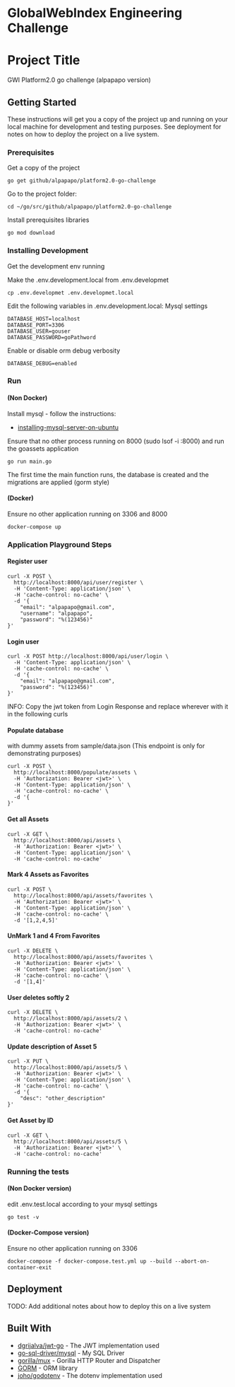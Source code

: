 # GlobalWebIndex Engineering Challenge

# Project Title

GWI Platform2.0 go challenge (alpapapo version)

## Getting Started

These instructions will get you a copy of the project up and running on your local machine for development and testing purposes. See deployment for notes on how to deploy the project on a live system.

### Prerequisites

Get a copy of the project
```
go get github/alpapapo/platform2.0-go-challenge
```
Go to the project folder:
```
cd ~/go/src/github/alpapapo/platform2.0-go-challenge
```
Install prerequisites libraries
```
go mod download
```

### Installing Development

Get the development env running 

Make the .env.development.local from .env.developmet
```
cp .env.developmet .env.developmet.local
```
Edit the following variables in .env.development.local:
Mysql settings
```
DATABASE_HOST=localhost
DATABASE_PORT=3306
DATABASE_USER=gouser
DATABASE_PASSWORD=goPathword
```
Enable or disable orm debug verbosity
```
DATABASE_DEBUG=enabled
```


### Run 
#### (Non Docker)
Install mysql - follow the instructions:

* [installing-mysql-server-on-ubuntu](https://support.rackspace.com/how-to/installing-mysql-server-on-ubuntu/)

Ensure that no other process running on 8000 (sudo lsof -i :8000) and run the goassets application
```
go run main.go
```
The first time the main function runs, the database is created and the migrations are applied (gorm style)

#### (Docker)
Ensure no other application running on 3306 and 8000
```
docker-compose up
```

### Application Playground Steps
#### Register user
```
curl -X POST \
  http://localhost:8000/api/user/register \
  -H 'Content-Type: application/json' \
  -H 'cache-control: no-cache' \
  -d '{
	"email": "alpapapo@gmail.com",
	"username": "alpapapo",
	"password": "%(123456)"
}'
```
#### Login user
```
curl -X POST http://localhost:8000/api/user/login \
  -H 'Content-Type: application/json' \
  -H 'cache-control: no-cache' \
  -d '{
	"email": "alpapapo@gmail.com",
	"password": "%(123456)"
}'
```
INFO: Copy the jwt token from Login Response and replace wherever <jwt> with it in the following curls


#### Populate database 

with dummy assets from sample/data.json (This endpoint is only for demonstrating purposes)
```
curl -X POST \
  http://localhost:8000/populate/assets \
  -H 'Authorization: Bearer <jwt>' \
  -H 'Content-Type: application/json' \
  -H 'cache-control: no-cache' \
  -d '{	
}'
```
#### Get all Assets
```
curl -X GET \
  http://localhost:8000/api/assets \
  -H 'Authorization: Bearer <jwt>' \
  -H 'Content-Type: application/json' \
  -H 'cache-control: no-cache'
```
#### Mark 4 Assets as Favorites
```
curl -X POST \
  http://localhost:8000/api/assets/favorites \
  -H 'Authorization: Bearer <jwt>' \
  -H 'Content-Type: application/json' \
  -H 'cache-control: no-cache' \
  -d '[1,2,4,5]'
```
#### UnMark 1 and 4 From Favorites
```
curl -X DELETE \
  http://localhost:8000/api/assets/favorites \
  -H 'Authorization: Bearer <jwt>' \
  -H 'Content-Type: application/json' \
  -H 'cache-control: no-cache' \
  -d '[1,4]'
```
#### User deletes softly 2
```
curl -X DELETE \
  http://localhost:8000/api/assets/2 \
  -H 'Authorization: Bearer <jwt>' \
  -H 'cache-control: no-cache'
``` 
#### Update description of Asset 5
```
curl -X PUT \
  http://localhost:8000/api/assets/5 \
  -H 'Authorization: Bearer <jwt>' \
  -H 'Content-Type: application/json' \
  -H 'cache-control: no-cache' \
  -d '{
	"desc": "other_description"
}'
```
#### Get Asset by ID
```
curl -X GET \
  http://localhost:8000/api/assets/5 \
  -H 'Authorization: Bearer <jwt>' \
  -H 'cache-control: no-cache'
```
### Running the tests
#### (Non Docker version)
edit .env.test.local according to your mysql settings
```
go test -v
```
#### (Docker-Compose version)
Ensure no other application running on 3306
```
docker-compose -f docker-compose.test.yml up --build --abort-on-container-exit
```

## Deployment

TODO: Add additional notes about how to deploy this on a live system

## Built With

* [dgrijalva/jwt-go](https://github.com/dgrijalva/jwt-go) - The JWT implementation used
* [go-sql-driver/mysql](https://github.com/go-sql-driver/mysql) - My SQL Driver
* [gorilla/mux](https://github.com/gorilla/mux) - Gorilla HTTP Router and Dispatcher
* [GORM](https://github.com/jinzhu/gorm) - ORM library
* [joho/godotenv](https://github.com/joho/godotenv) - The dotenv implementation used

